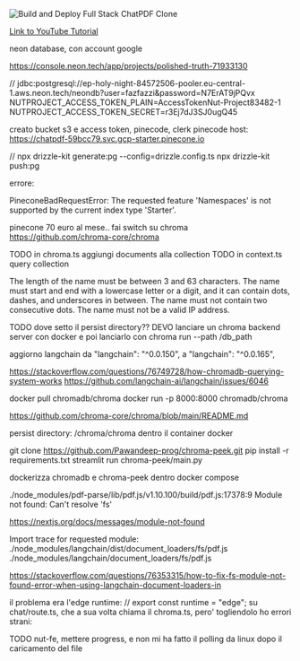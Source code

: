 ![Build and Deploy Full Stack ChatPDF Clone](https://github.com/Elliott-Chong/chatpdf-yt/assets/77007117/7fcee290-ca52-46ee-ae82-3490f505270b)

[Link to YouTube Tutorial](https://www.youtube.com/watch?v=bZFedu-0emE)

neon database, con account google

https://console.neon.tech/app/projects/polished-truth-71933130

// jdbc:postgresql://ep-holy-night-84572506-pooler.eu-central-1.aws.neon.tech/neondb?user=fazfazzi&password=N7ErAT9jPQvx
NUTPROJECT_ACCESS_TOKEN_PLAIN=AccessTokenNut-Project83482-1
NUTPROJECT_ACCESS_TOKEN_SECRET=r3Ej7dJ3SJ0ugQ45

<!-- PGHOST='ep-holy-night-84572506-pooler.eu-central-1.aws.neon.tech'
PGDATABASE='neondb'
PGUSER='fazfazzi'
PGPASSWORD='N7ErAT9jPQvx' -->

<!-- // .env
DATABASE_URL=postgres://fazfazzi:N7ErAT9jPQvx@ep-holy-night-84572506-pooler.eu-central-1.aws.neon.tech/neondb?pgbouncer=true&connect_timeout=10
DIRECT_URL=postgres://fazfazzi:N7ErAT9jPQvx@ep-holy-night-84572506.eu-central-1.aws.neon.tech/neondb?connect_timeout=10
# SHADOW_DATABASE_URL=...

// prisma/schema.prisma
datasource db {
  provider = "postgresql"
  url  	= env("DATABASE_URL")
  directUrl = env("DIRECT_URL")
  // If you want to use Prisma Migrate, you will need to manually create a shadow database
  // https://neon.tech/docs/guides/prisma-migrate#configure-a-shadow-database-for-prisma-migrate
  // make sure to append ?connect_timeout=10 to the connection string
  // shadowDatabaseUrl = env(“SHADOW_DATABASE_URL”)
} -->

creato bucket s3 e access token, pinecode, clerk
pinecode host: https://chatpdf-59bcc79.svc.gcp-starter.pinecone.io

// npx drizzle-kit generate:pg --config=drizzle.config.ts
npx drizzle-kit push:pg

errore:

PineconeBadRequestError: The requested feature 'Namespaces' is not supported by the current index type 'Starter'.

pinecone 70 euro al mese.. fai switch su chroma https://github.com/chroma-core/chroma

<!-- https://github.com/chroma-core/chroma/blob/main/examples/chat_with_your_documents/main.py
 https://docs.trychroma.com/usage-guide?lang=js -->

TODO in chroma.ts aggiungi documents alla collection
TODO in context.ts query collection

The length of the name must be between 3 and 63 characters.
The name must start and end with a lowercase letter or a digit, and it can contain dots, dashes, and underscores in between.
The name must not contain two consecutive dots.
The name must not be a valid IP address.

TODO dove setto il persist directory?? DEVO lanciare un chroma backend server con docker
e poi lanciarlo con chroma run --path /db_path

aggiorno langchain da "langchain": "^0.0.150", a "langchain": "^0.0.165",

https://stackoverflow.com/questions/76749728/how-chromadb-querying-system-works
https://github.com/langchain-ai/langchain/issues/6046

docker pull chromadb/chroma
docker run -p 8000:8000 chromadb/chroma

https://github.com/chroma-core/chroma/blob/main/README.md

persist directory: /chroma/chroma dentro il container docker

git clone https://github.com/Pawandeep-prog/chroma-peek.git
pip install -r requirements.txt
streamlit run chroma-peek/main.py

dockerizza chromadb e chroma-peek dentro docker compose

./node_modules/pdf-parse/lib/pdf.js/v1.10.100/build/pdf.js:17378:9
Module not found: Can't resolve 'fs'

https://nextjs.org/docs/messages/module-not-found

Import trace for requested module:
./node_modules/langchain/dist/document_loaders/fs/pdf.js
./node_modules/langchain/document_loaders/fs/pdf.js

https://stackoverflow.com/questions/76353315/how-to-fix-fs-module-not-found-error-when-using-langchain-document-loaders-in

il problema era l'edge runtime:
// export const runtime = "edge";
su chat/route.ts, che a sua volta chiama il chroma.ts, pero' togliendolo ho errori strani:



TODO nut-fe, mettere progress, e non mi ha fatto il polling da linux dopo il caricamento del file